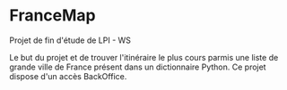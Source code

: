 # FranceMap
Projet de fin d'étude de LPI - WS

Le but du projet et de trouver l'itinéraire le plus cours parmis une liste de grande ville de France présent dans un dictionnaire Python.
Ce projet dispose d'un accès BackOffice.

